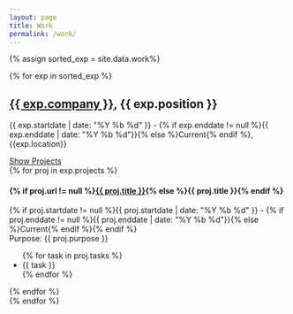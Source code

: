 ```yaml
---
layout: page
title: Work
permalink: /work/
---
```


{% assign sorted_exp = site.data.work%}
<div id="experience">
	{% for exp in sorted_exp  %}<div class="group">
		<div id="experience{{ forloop.index }}" class="experience col-sm-4">
			<h2><a href="{{ exp.company_url }}">{{ exp.company }}</a>, {{ exp.position }}</h2>
			<p class="about">{{ exp.startdate | date: "%Y %b %d" }} - {% if exp.enddate != null %}{{ exp.enddate | date: "%Y %b %d"}}{% else %}Current{% endif %}, {{exp.location}}</p>
			<a class="accordion-toggle btn btn-info" data-toggle="collapse" data-text-swap="Hide Projects" href="#projects{{ forloop.index }}">Show Projects</a>
		</div>
		<div id="projects{{ forloop.index }}" class="accordion-body collapse projects col-sm-8">{% for proj in exp.projects %}
			<div class="project">
				<h4>{% if proj.url != null %}<a href="{{ proj.url }}">{{ proj.title }}</a>{% else %}{{ proj.title }}{% endif %}</h4>
				<p>{% if proj.startdate != null %}{{ proj.startdate | date: "%Y %b %d" }} - {% if proj.enddate != null %}{{ proj.enddate | 	date: "%Y %b %d"}}{% else %}Current{% endif %}{% endif %}<br />Purpose: {{ proj.purpose }}<br /></p>
				<ul>
					{% for task in proj.tasks %}<li>{{ task }}</li>
					{% endfor %}
				</ul>
			</div>{% endfor %}
		</div>
	</div>{% endfor %}
</div>